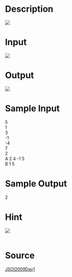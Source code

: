 
# Description

<div class="content"><img border="0" src="source/bzoj/1558/img/aHR0cHM6Ly9seWRzeS5jb20vSnVkZ2VPbmxpbmUvaW1hZ2VzLzE1NThfMS5qcGc=.jpg"/>

</div>

# Input

<div class="content"><img border="0" src="source/bzoj/1558/img/aHR0cHM6Ly9seWRzeS5jb20vSnVkZ2VPbmxpbmUvaW1hZ2VzLzE1NThfMi5qcGc=.jpg"/>

</div>

# Output

<div class="content"><img border="0" src="source/bzoj/1558/img/aHR0cHM6Ly9seWRzeS5jb20vSnVkZ2VPbmxpbmUvaW1hZ2VzLzE1NThfMy5qcGc=.jpg"/>

</div>

# Sample Input

<div class="content"><span class="sampledata">5<br/>
1<br/>
3<br/>
-1<br/>
-4<br/>
7<br/>
2<br/>
A 2 4 -1 5<br/>
B 1 5<br/>
</span></div>

# Sample Output

<div class="content"><span class="sampledata">2</span></div>

# Hint

<div class="content"><p><img border="0" src="source/bzoj/1558/img/aHR0cHM6Ly9seWRzeS5jb20vSnVkZ2VPbmxpbmUvaW1hZ2VzLzE1NThfNC5qcGc=.jpg"/><br/>
<br/>
</p></div>

# Source

<div class="content"><p><a href="problemset.php?search=JSOI2009Day1">JSOI2009Day1</a></p></div>

